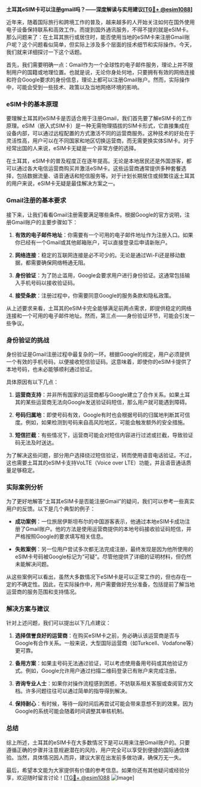 **土耳其eSIM卡可以注册gmail吗？——深度解读与实用建议[[TG💪+ @esim1088](https://t.me/s/esim1088)]**

近年来，随着国际旅行和跨境工作的普及，越来越多的人开始关注如何在国外使用电子设备保持联系和高效工作。而提到国外通讯服务，不得不提的就是eSIM卡。那么问题来了：在土耳其旅行或居住时，能否使用当地的eSIM卡来注册Gmail账户呢？这个问题看似简单，但实际上涉及多个层面的技术细节和实际操作。今天，我们就来详细探讨一下这个话题。

首先，我们需要明确一点：Gmail作为一个全球性的电子邮件服务，理论上并不限制用户的国籍或地理位置。也就是说，无论你身处何地，只要拥有有效的网络连接和符合Google要求的身份信息，理论上都可以注册Gmail账户。然而，实际操作中，可能会受到一些技术、政策以及当地网络环境的影响。

### eSIM卡的基本原理

要理解土耳其的eSIM卡是否适合用于注册Gmail，我们首先要了解eSIM卡的工作原理。eSIM（嵌入式SIM卡）是一种无需物理插拔的SIM卡形式，它直接集成在设备内部，可以通过远程配置的方式激活不同的运营商服务。这种技术的好处在于灵活性高，用户可以在不同国家和地区切换运营商，而无需更换实体SIM卡。对于经常出国的人来说，eSIM卡无疑是一个非常方便的选择。

在土耳其，eSIM卡的普及程度正在逐年提高。无论是本地居民还是外国游客，都可以通过各大电信运营商购买并激活eSIM卡。这些运营商通常提供多种套餐选择，包括数据流量、语音通话和短信服务等。对于计划长期居住或频繁往返土耳其的用户来说，eSIM卡无疑是最佳解决方案之一。

### Gmail注册的基本要求

接下来，让我们看看Gmail注册需要满足哪些条件。根据Google的官方说明，注册Gmail账户的主要步骤如下：

1. **有效的电子邮件地址**：你需要有一个可用的电子邮件地址作为注册入口。如果你已经有一个Gmail或其他邮箱账户，可以直接登录后申请新账户。
   
2. **网络连接**：稳定的互联网连接是必不可少的。无论是通过Wi-Fi还是移动数据，都需要确保网络畅通无阻。

3. **身份验证**：为了防止滥用，Google会要求用户进行身份验证。这通常包括输入手机号码以接收验证码。

4. **接受条款**：注册过程中，你需要同意Google的服务条款和隐私政策。

从上述要求来看，土耳其的eSIM卡完全能够满足前两点需求，即提供稳定的网络连接和一个可用的电子邮件地址。然而，第三点——身份验证环节，可能会引发一些争议。

### 身份验证的挑战

身份验证是Gmail注册过程中最复杂的一环。根据Google的规定，用户必须提供一个有效的手机号码，以便接收短信验证码。这意味着，即使你的eSIM卡提供了本地号码，也未必能够顺利通过验证。

具体原因有以下几点：

1. **运营商支持**：并非所有国家的运营商都与Google建立了合作关系。如果土耳其的某些运营商无法向Google发送验证码短信，那么用户就可能遇到障碍。

2. **号码归属地**：即使号码有效，Google有时也会根据号码的归属地判断其可信度。例如，如果检测到号码来自高风险地区，可能会触发额外的安全措施。

3. **短信拦截**：有些情况下，运营商可能会对短信内容进行过滤或拦截，导致验证码无法及时送达。

为了解决这些问题，部分用户选择绕过短信验证，转而使用语音电话验证。不过，这也需要土耳其的eSIM卡支持VoLTE（Voice over LTE）功能，并且语音通话质量足够稳定。

### 实际案例分析

为了更好地解答“土耳其eSIM卡是否能注册Gmail”的疑问，我们可以参考一些真实用户的反馈。以下是几个典型的例子：

- **成功案例**：一位旅居伊斯坦布尔的中国游客表示，他通过本地eSIM卡成功注册了Gmail账户。他的方法是使用运营商提供的本地号码接收验证码短信，并严格按照Google的要求填写相关信息。

- **失败案例**：另一位用户尝试多次都无法完成注册，最终发现是因为他所使用的eSIM卡号码被Google标记为“可疑”。尽管他提供了详细的证明材料，但仍然未能解决问题。

从这些案例可以看出，虽然大多数情况下eSIM卡是可以正常工作的，但也存在一定的不确定性。因此，在实际操作中，用户需要做好充分准备，包括提前了解当地运营商的服务范围和支持情况。

### 解决方案与建议

针对上述问题，我们可以提出以下几点建议：

1. **选择信誉良好的运营商**：在购买eSIM卡之前，务必确认该运营商是否与Google有合作关系。一般来说，大型国际运营商（如Turkcell、Vodafone等）更可靠。

2. **备用方案**：如果主号码无法通过验证，可以考虑使用备用号码或其他验证方式。例如，Google允许用户通过扫描二维码登录已有账户来完成注册。

3. **咨询专业人士**：如果你对操作流程感到困惑，不妨联系相关客服或查阅官方文档。许多问题往往可以通过简单的指导得到解决。

4. **保持耐心**：有时候，等待一段时间后再尝试可能会带来意想不到的效果。因为Google的系统可能会随着时间调整其审核机制。

### 总结

综上所述，土耳其的eSIM卡在大多数情况下是可以用来注册Gmail账户的。只要遵循正确的步骤并注意规避潜在的风险，用户完全可以享受到便捷的国际通信体验。当然，具体情况因人而异，建议大家在出发前多做功课，确保万无一失。

最后，希望本文能为大家提供有价值的参考信息。如果你还有其他疑问或经验分享，欢迎随时留言讨论！[[TG💪+ @esim1088](https://t.me/s/esim1088) ![Image](https://i.postimg.cc/4NQfJmqS/Snipaste-2025-05-13-00-14-12.png)]